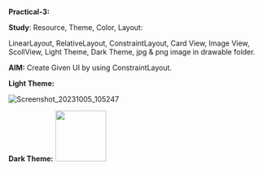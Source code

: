 **Practical-3:**

**Study**: Resource, Theme, Color, Layout:

LinearLayout, RelativeLayout,  ConstraintLayout, Card View, Image View, ScollView, Light Theme, Dark Theme, jpg & png image in drawable folder.


**AIM:** Create Given UI by using ConstraintLayout.

**Light Theme:**

![Screenshot_20231005_105247](https://github.com/rutviprajapati16/MAD_Practical3_21012011123/assets/97946004/36af2691-9726-40ec-ade5-cde9438b51ba)




**Dark Theme:**
<img src="https://github.com/rutviprajapati16/MAD_Practical3_21012011123/assets/97946004/bb3f18f2-3b27-4606-bd76-7f4a24d22420" height="100" width="100">


